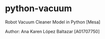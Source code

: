 # python-vacuum
Robot Vacuum Cleaner Model in Python [Mesa]

Author: Ana Karen López Baltazar [A01707750]
